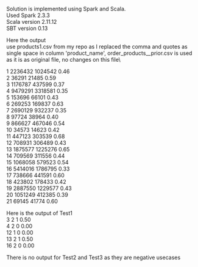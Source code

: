 Solution is implemented using Spark and Scala.\
Used Spark 2.3.3\
Scala version 2.11.12\
SBT version 0.13

Here the output \
use products1.csv from my repo as I replaced the comma and quotes as single space in column 'product_name', 
order_products__prior.csv is used as it is as original file, no changes on this file\

1  2236432  1024542  0.46\
2  36291  21485  0.59\
3  1176787  437599  0.37\
4  9479291  3318581  0.35\
5  153696  66101  0.43\
6  269253  169837  0.63\
7  2690129  932237  0.35\
8  97724  38964  0.40\
9  866627  467046  0.54\
10  34573  14623  0.42\
11  447123  303539  0.68\
12  708931  306489  0.43\
13  1875577  1225276  0.65\
14  709569  311556  0.44\
15  1068058  579523  0.54\
16  5414016  1786795  0.33\
17  738666  441591  0.60\
18  423802  178433  0.42\
19  2887550  1229577  0.43\
20  1051249  412385  0.39\
21  69145  41774  0.60


Here is the output of Test1\
3  2  1  0.50\
4  2  0  0.00\
12  1  0  0.00\
13  2  1  0.50\
16  2  0  0.00

There is no output for Test2 and Test3 as they are negative usecases
